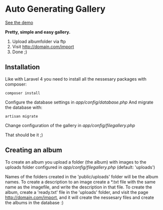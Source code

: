 Auto Generating Gallery
=======================

[See the demo](http://gallerydemo.martindilling.com)

**Pretty, simple and easy gallery.**

1. Upload albumfolder via ftp
2. Visit http://domain.com/import
3. Done ;)

## Installation

Like with Laravel 4 you need to install all the nessesary packages with composer:

    composer install

Configure the database settings in *app/config/database.php*
And migrate the database with:

    artisan migrate

Change configuration of the gallery in *app/config/filegallery.php*

That should be it ;)

## Creating an album

To create an album you upload a folder (the album) with images to the uploads
folder configured in *app/config/filegallery.php* (default: 'uploads')

Names of the folders created in the 'public/uploads' folder will be the album names.
To create a description to an image create a *.txt file with the same name as the
imagefile, and write the description in that file.
To create the album, create a 'ready.txt' file in the 'uploads' folder, and
visit the page http://domain.com/import, and it will create the nessesary files
and create the albums in the database :)
